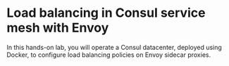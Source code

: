 # Load balancing in Consul service mesh with Envoy

In this hands-on lab, you will operate a Consul datacenter, deployed using Docker, to configure load balancing policies on Envoy sidecar proxies.




